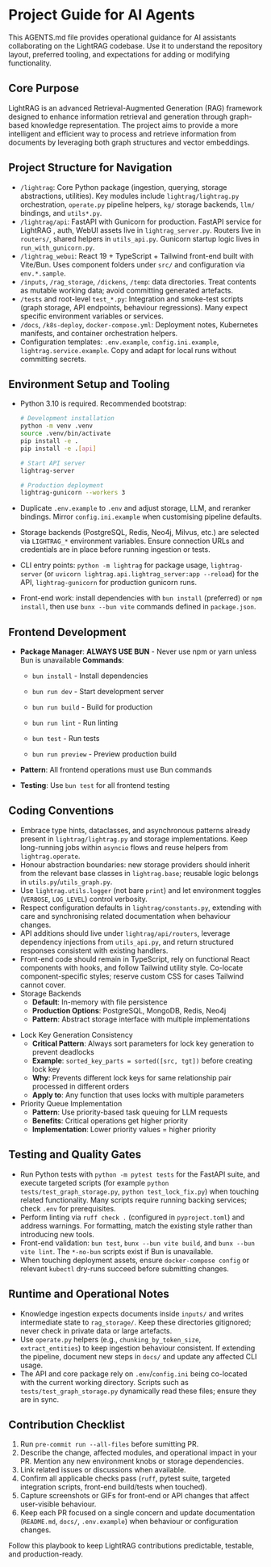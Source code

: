 # Project Guide for AI Agents

This AGENTS.md file provides operational guidance for AI assistants collaborating on the LightRAG codebase. Use it to understand the repository layout, preferred tooling, and expectations for adding or modifying functionality.

## Core Purpose

LightRAG is an advanced Retrieval-Augmented Generation (RAG) framework designed to enhance information retrieval and generation through graph-based knowledge representation. The project aims to provide a more intelligent and efficient way to process and retrieve information from documents by leveraging both graph structures and vector embeddings.

## Project Structure for Navigation

- `/lightrag`: Core Python package (ingestion, querying, storage abstractions, utilities). Key modules include `lightrag/lightrag.py` orchestration, `operate.py` pipeline helpers, `kg/` storage backends, `llm/` bindings, and `utils*.py`.
- `/lightrag/api`: FastAPI with Gunicorn for production. FastAPI service for LightRAG , auth, WebUI assets live in `lightrag_server.py`. Routers live in `routers/`, shared helpers in `utils_api.py`. Gunicorn startup logic lives in `run_with_gunicorn.py`.
- `/lightrag_webui`: React 19 + TypeScript + Tailwind front-end built with Vite/Bun. Uses component folders under `src/` and configuration via `env.*.sample`.
- `/inputs`, `/rag_storage`, `/dickens`, `/temp`: data directories. Treat contents as mutable working data; avoid committing generated artefacts.
- `/tests` and root-level `test_*.py`: Integration and smoke-test scripts (graph storage, API endpoints, behaviour regressions). Many expect specific environment variables or services.
- `/docs`, `/k8s-deploy`, `docker-compose.yml`: Deployment notes, Kubernetes manifests, and container orchestration helpers.
- Configuration templates: `.env.example`, `config.ini.example`, `lightrag.service.example`. Copy and adapt for local runs without committing secrets.

## Environment Setup and Tooling

- Python 3.10 is required. Recommended bootstrap:

  ```bash
  # Development installation
  python -m venv .venv
  source .venv/bin/activate
  pip install -e .
  pip install -e .[api]

  # Start API server
  lightrag-server

  # Production deployment
  lightrag-gunicorn --workers 3
  ```

- Duplicate `.env.example` to `.env` and adjust storage, LLM, and reranker bindings. Mirror `config.ini.example` when customising pipeline defaults.
- Storage backends (PostgreSQL, Redis, Neo4j, Milvus, etc.) are selected via `LIGHTRAG_*` environment variables. Ensure connection URLs and credentials are in place before running ingestion or tests.
- CLI entry points: `python -m lightrag` for package usage, `lightrag-server` (or `uvicorn lightrag.api.lightrag_server:app --reload`) for the API, `lightrag-gunicorn` for production gunicorn runs.
- Front-end work: install dependencies with `bun install` (preferred) or `npm install`, then use `bunx --bun vite` commands defined in `package.json`.

## Frontend Development

- **Package Manager**: **ALWAYS USE BUN** - Never use npm or yarn unless Bun is unavailable
  **Commands**:
  - `bun install` - Install dependencies

  - `bun run dev` - Start development server

  - `bun run build` - Build for production

  - `bun run lint` - Run linting

  - `bun test` - Run tests

  - `bun run preview` - Preview production build

- **Pattern**: All frontend operations must use Bun commands
- **Testing**: Use `bun test` for all frontend testing

## Coding Conventions

- Embrace type hints, dataclasses, and asynchronous patterns already present in `lightrag/lightrag.py` and storage implementations. Keep long-running jobs within `asyncio` flows and reuse helpers from `lightrag.operate`.
- Honour abstraction boundaries: new storage providers should inherit from the relevant base classes in `lightrag.base`; reusable logic belongs in `utils.py`/`utils_graph.py`.
- Use `lightrag.utils.logger` (not bare `print`) and let environment toggles (`VERBOSE`, `LOG_LEVEL`) control verbosity.
- Respect configuration defaults in `lightrag/constants.py`, extending with care and synchronising related documentation when behaviour changes.
- API additions should live under `lightrag/api/routers`, leverage dependency injections from `utils_api.py`, and return structured responses consistent with existing handlers.
- Front-end code should remain in TypeScript, rely on functional React components with hooks, and follow Tailwind utility style. Co-locate component-specific styles; reserve custom CSS for cases Tailwind cannot cover.
- Storage Backends
  - **Default**: In-memory with file persistence
  - **Production Options**: PostgreSQL, MongoDB, Redis, Neo4j
  - **Pattern**: Abstract storage interface with multiple implementations

* Lock Key Generation Consistency
  - **Critical Pattern**: Always sort parameters for lock key generation to prevent deadlocks
  - **Example**: `sorted_key_parts = sorted([src, tgt])` before creating lock key
  - **Why**: Prevents different lock keys for same relationship pair processed in different orders
  - **Apply to**: Any function that uses locks with multiple parameters
* Priority Queue Implementation
  - **Pattern**: Use priority-based task queuing for LLM requests
  - **Benefits**: Critical operations get higher priority
  - **Implementation**: Lower priority values = higher priority

## Testing and Quality Gates

- Run Python tests with `python -m pytest tests` for the FastAPI suite, and execute targeted scripts (for example `python tests/test_graph_storage.py`, `python test_lock_fix.py`) when touching related functionality. Many scripts require running backing services; check `.env` for prerequisites.
- Perform linting via `ruff check .` (configured in `pyproject.toml`) and address warnings. For formatting, match the existing style rather than introducing new tools.
- Front-end validation: `bun test`, `bunx --bun vite build`, and `bunx --bun vite lint`. The `*-no-bun` scripts exist if Bun is unavailable.
- When touching deployment assets, ensure `docker-compose config` or relevant `kubectl` dry-runs succeed before submitting changes.

## Runtime and Operational Notes

- Knowledge ingestion expects documents inside `inputs/` and writes intermediate state to `rag_storage/`. Keep these directories gitignored; never check in private data or large artefacts.
- Use `operate.py` helpers (e.g., `chunking_by_token_size`, `extract_entities`) to keep ingestion behaviour consistent. If extending the pipeline, document new steps in `docs/` and update any affected CLI usage.
- The API and core package rely on `.env`/`config.ini` being co-located with the current working directory. Scripts such as `tests/test_graph_storage.py` dynamically read these files; ensure they are in sync.

## Contribution Checklist

1. Run `pre-commit run --all-files` before sumitting PR.
2. Describe the change, affected modules, and operational impact in your PR. Mention any new environment knobs or storage dependencies.
3. Link related issues or discussions when available.
4. Confirm all applicable checks pass (`ruff`, pytest suite, targeted integration scripts, front-end build/tests when touched).
5. Capture screenshots or GIFs for front-end or API changes that affect user-visible behaviour.
6. Keep each PR focused on a single concern and update documentation (`README.md`, `docs/`, `.env.example`) when behaviour or configuration changes.

Follow this playbook to keep LightRAG contributions predictable, testable, and production-ready.